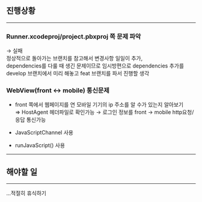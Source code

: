 ## 진행상황
---
### Runner.xcodeproj/project.pbxproj 쪽 문제 파악
→ 실패  
정상적으로 돌아가는 브랜치를 참고해서 변경사항 일일이 추가,  
dependencies를 다룰 때 생긴 문제이므로 임시방편으로 dependencies 추가를 develop 브랜치에서 미리 해놓고 feat 브랜치를 파서 진행할 생각  

### WebView(front ↔︎ mobile) 통신문제
- front 쪽에서 웹페이지를 연 모바일 기기의 ip 주소를 알 수가 있는지 알아보기  
⇒ HostAgent 헤더파일로 확인가능 → 로그인 정보를 front → mobile http요청/응답 통신가능

- JavaScriptChannel 사용
- runJavaScript() 사용

---
## 해야할 일
---
...적절히 휴식하기
